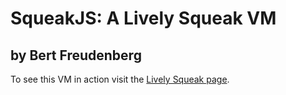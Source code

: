SqueakJS: A Lively Squeak VM
============================
by Bert Freudenberg
-------------------

To see this VM in action visit the [Lively Squeak page][livesqueak].


  [livesqueak]: http://lively-web.org/users/bert/squeak.html
